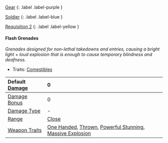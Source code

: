 
[Gear](Game/Gear-List)
{: .label .label-purple }

[Soldier](Game/Soldier)
{: .label .label-blue }

[Requisition 2](Game/Deployment#Requisition)
{: .label .label-yellow }
#### Flash Grenades
*Grenades designed for non-lethal takedowns and entries, causing a bright light + loud explosion that is enough to cause temporary blindness and deafness.*
* Traits: [Comestibles](Game/Core/Blocks/Comestibles)

| Default [Damage](Core/Weapons#Calculating%20Damage) | 0                                                                                                                                                                                              |
| :-------------------------------------------------- | :--------------------------------------------------------------------------------------------------------------------------------------------------------------------------------------------- |
| [Damage Bonus](Game/Core/Weapons#Damage%20Bonus)    | 0                                                                                                                                                                                              |
| [Damage Type](Core/Weapons#Damage%20Type)           | -                                                                                                                                                                                              |
| [Range](Core/Weapons#Range)                         | [Close](Game/Core/Movement#Close)                                                                                                                                                              |
| [Weapon Traits](Core/Weapon-Traits)                 | [One Handed](Game/Core/Blocks/One-Handed), [Thrown](Game/Core/Blocks/Thrown), [Powerful Stunning](Game/Core/Blocks/Powerful-Stunning), [Massive Explosion](Game/Core/Blocks/Massive-Explosion) |
